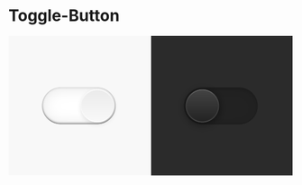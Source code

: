 # Toggle-Button

![Banner-toggle button](https://github.com/andrezadesousa/Toggle-Button/blob/main/app/images/img.jpg)
